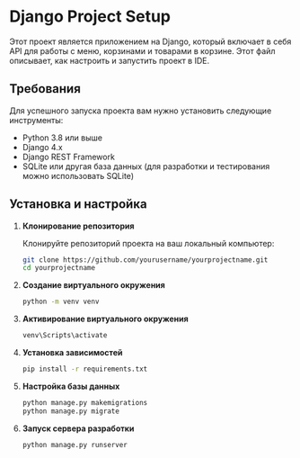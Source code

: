 # Django Project Setup

Этот проект является приложением на Django, который включает в себя API для работы с меню, корзинами и товарами в корзине. Этот файл описывает, как настроить и запустить проект в IDE.

## Требования

Для успешного запуска проекта вам нужно установить следующие инструменты:

- Python 3.8 или выше
- Django 4.x
- Django REST Framework
- SQLite или другая база данных (для разработки и тестирования можно использовать SQLite)

## Установка и настройка

1. **Клонирование репозитория**

   Клонируйте репозиторий проекта на ваш локальный компьютер:

   ```bash
   git clone https://github.com/yourusername/yourprojectname.git
   cd yourprojectname
2. **Создание виртуального окружения**
   ```bash
   python -m venv venv

3. **Активирование виртуального окружения**
   ```bash
   venv\Scripts\activate
4. **Установка зависимостей**
   ```bash
   pip install -r requirements.txt
5. **Настройка базы данных**
   ```bash
   python manage.py makemigrations
   python manage.py migrate
6. **Запуск сервера разработки**
   ```bash
   python manage.py runserver

 

   
